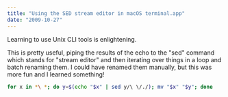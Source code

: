 ```yaml
---
title: "Using the SED stream editor in macOS terminal.app"
date: "2009-10-27"
---
```


<aside class="tldr">
Learning to use Unix CLI tools is enlightening.
</aside>

This is pretty useful, piping the results of the echo to the "sed" command which stands for "stream editor" and then iterating over things in a loop and batch renaming them. I could have renamed them manually, but this was more fun and I learned something!

```bash
for x in *\ *; do y=$(echo "$x" | sed y/\ \/./); mv "$x" "$y"; done
```